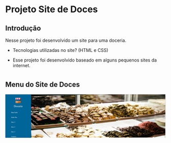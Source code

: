 # Projeto Site de Doces

## Introdução

Nesse projeto foi desenvolvido um site para uma doceria.

* Tecnologias utilizadas no site? (HTML e CSS)

* Esse projeto foi desenvolvido baseado em alguns pequenos sites da internet.
#
## Menu do Site de Doces

<p>
    <img src= "img/Menu.png">
</p>